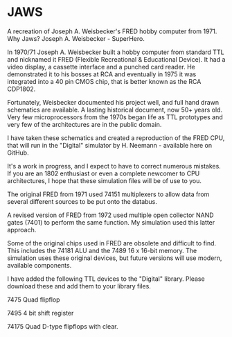 # JAWS
A recreation of Joseph A. Weisbecker's FRED hobby computer from 1971.  Why Jaws?  Joseph A. Weisbecker - SuperHero.



In 1970/71 Joseph A. Weisbecker built a hobby computer from standard TTL and nicknamed it FRED (Flexible Recreational & Educational Device). It had a video display, a cassette interface and a punched card reader. He demonstrated it to his bosses at RCA and eventually in 1975 it was integrated into a 40 pin CMOS chip, that is better known as the RCA CDP1802.

Fortunately, Weisbecker documented his project well, and full hand drawn schematics are available. A lasting historical document, now 50+ years old. Very few microprocessors from the 1970s began life as TTL prototypes and very few of the architectures are in the public domain.

I have taken these schematics and created a reproduction of the FRED CPU, that will run in the "Digital" simulator by H. Neemann - available here on GitHub.

It's a work in progress, and I expect to have to correct numerous mistakes. If you are an 1802 enthusiast or even a complete newcomer to CPU architectures, I hope that these simulation files will be of use to you.

The original FRED from 1971 used 74151 multiplexers to allow data from several different sources to be put onto the databus.

A revised version of FRED from 1972 used multiple open collector NAND gates (7401) to perform the same function. My simulation used this latter approach.

Some of the original chips used in FRED are obsolete and difficult to find. This includes the 74181 ALU and the 7489 16 x 16-bit memory. The simulation uses these original devices, but future versions will use modern, available components.

I have added the following TTL devices to the "Digital" library. Please download these and add them to your library files.

7475  Quad flipflop

7495  4 bit shift register

74175 Quad D-type flipflops with clear.


